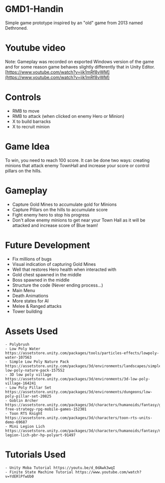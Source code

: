 # GMD1-Handin

Simple game prototype inspired by an "old" game from 2013 named Dethroned. 

# Youtube video
  Note: Gameplay was recorded on exported Windows version of the game and for some reason game behaves slightly differently that in Unity Editor.
  [https://www.youtube.com/watch?v=ijk1mRf8vWM](https://www.youtube.com/watch?v=ijk1mRf8vWM)
  
# Controls

  - RMB to move
  - RMB to attack (when clicked on enemy Hero or Minion)
  - X to build barracks
  - X to recruit minion
  
# Game Idea
  To win, you need to reach 100 score. It can be done two ways: creating minions that attack enemy TownHall and increase your score or control pillars on the hills.

# Gameplay

  - Capture Gold Mines to accumulate gold for Minions
  - Capture Pillars on the hills to accumulate score
  - Fight enemy hero to stop his progress
  - Don't allow enemy minions to get near your Town Hall as it will be attacked and increase score of Blue team!
  

 # Future Development

  - Fix millions of bugs
  - Visual indication of capturing Gold Mines
  - Well that restores Hero health when interacted with
  - Gold chest spawned in the middle
  - Boss spawned in the middle
  - Structure the code (Never ending process...)
  - Main Menu
  - Death Animations
  - More states for AI
  - Melee & Ranged attacks
  - Tower building

# Assets Used

    - Polybrush
    - Low Poly Water https://assetstore.unity.com/packages/tools/particles-effects/lowpoly-water-107563
    - Simple Low Poly Nature Pack https://assetstore.unity.com/packages/3d/environments/landscapes/simple-low-poly-nature-pack-157552
    - 3D low poly village https://assetstore.unity.com/packages/3d/environments/3d-low-poly-village-164241
    - Low Poly Pillar Set https://assetstore.unity.com/packages/3d/environments/dungeons/low-poly-pillar-set-20825
    - Goblin Archer https://assetstore.unity.com/packages/3d/characters/humanoids/fantasy/goblins-free-strategy-rpg-mobile-games-152301
    - Toon RTS Knight https://assetstore.unity.com/packages/3d/characters/toon-rts-units-demo-69687
    - Mini Legion Lich https://assetstore.unity.com/packages/3d/characters/humanoids/fantasy/mini-legion-lich-pbr-hp-polyart-91497

# Tutorials Used

    - Unity Moba Tutorial https://youtu.be/d_0dAwk3wqI
    - Finite State Machine Tutorial https://www.youtube.com/watch?v=YdERlPfwUb0
